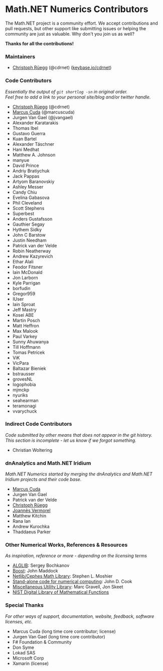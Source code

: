 Math.NET Numerics Contributors
==============================

The Math.NET project is a community effort. We accept contributions and pull requests, but other support like submitting issues or helping the community are just as valuable. Why don't you join us as well?

**Thanks for all the contributions!**

### Maintainers

- [Christoph Rüegg](http://christoph.ruegg.name/) (@cdrnet) ([keybase.io/cdrnet](https://keybase.io/cdrnet))

### Code Contributors

*Essentially the output of `git shortlog -sn` in original order.  
Feel free to add a link to your personal site/blog and/or twitter handle.*

- [Christoph Rüegg](http://christoph.ruegg.name/) (@cdrnet)
- [Marcus Cuda](http://marcuscuda.com/) (@marcuscuda)
- Jurgen Van Gael (@jvangael)
- Alexander Karatarakis
- Thomas Ibel
- Gustavo Guerra
- Kuan Bartel
- Alexander Täschner
- Hani Medhat
- Matthew A. Johnson
- manyue
- David Prince
- Andriy Bratiychuk
- Jack Pappas
- Artyom Baranovskiy
- Ashley Messer
- Candy Chiu
- Evelina Gabasova
- Phil Cleveland
- Scott Stephens
- Superbest
- Anders Gustafsson
- Gauthier Segay
- Hythem Sidky
- John C Barstow
- Justin Needham
- Patrick van der Velde
- Robin Neatherway
- Andrew Kazyrevich
- Ethar Alali
- Feodor Fitsner
- Iain McDonald
- Jon Larborn
- Kyle Parrigan
- borfudin
- Gregor959
- IUser
- Iain Sproat
- Jeff Mastry
- Kosei ABE
- Martin Posch
- Matt Heffron
- Max Malook
- Paul Varkey
- Sunny Ahuwanya
- Till Hoffmann
- Tomas Petricek
- ViK
- VicPara
- Baltazar Bieniek
- bstrausser
- grovesNL
- logophobia
- mjmckp
- nyuriks
- seahearman
- teramonagi
- vvarychuck

### Indirect Code Contributors

*Code submitted by other means that does not appear in the git history.  
This section is incomplete - let us know if we forgot something.*

- Christian Woltering

### dnAnalytics and Math.NET Iridium

*Math.NET Numerics started by merging the dnAnalytics and Math.NET Iridium projects and their code base.*

- [Marcus Cuda](http://marcuscuda.com/)
- Jurgen Van Gael
- Patrick van der Velde
- [Christoph Rüegg](http://christoph.ruegg.name/)
- [Joannès Vermorel](http://www.vermorel.com/)
- Matthew Kitchin
- Rana Ian
- Andrew Kurochka
- Thaddaeus Parker

### Other Numerical Works, References & Resources

*As inspiration, reference or more - depending on the licensing terms*

- [ALGLIB](http://www.alglib.net/): Sergey Bochkanov
- [Boost](http://www.boost.org/): John Maddock
- [Netlib/Cephes Math Library](http://www.netlib.org/cephes/): Stephen L. Moshier
- [Stand-alone code for numerical computing](http://www.johndcook.com/stand_alone_code.html): John D. Cook
- [Miscellaneous Utility Library](http://www.yoda.arachsys.com/csharp/miscutil/): Marc Gravell, Jon Skeet
- [NIST Digital Library of Mathematical Functions](http://www.johndcook.com/stand_alone_code.html)

### Special Thanks

*For other ways of support, documentation, website, feedback, software licenses, etc.*

- Marcus Cuda (long time core contributor; license)
- Jurgen Van Gael (long time core contributor)
- F# Foundation & Community
- Don Syme
- Lokad SAS
- Microsoft Corp
- Xamarin (license)
